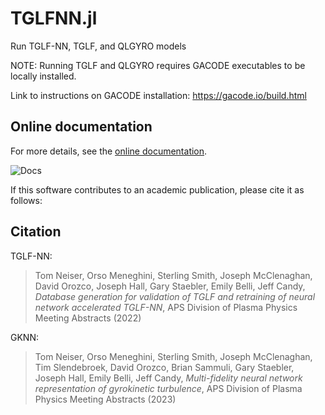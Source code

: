 # TGLFNN.jl

Run TGLF-NN, TGLF, and QLGYRO models

NOTE: Running TGLF and QLGYRO requires GACODE executables to be locally installed.

Link to instructions on GACODE installation: https://gacode.io/build.html

## Online documentation
For more details, see the [online documentation](https://projecttorreypines.github.io/TGLFNN.jl/dev).

![Docs](https://github.com/ProjectTorreyPines/TGLFNN.jl/actions/workflows/make_docs.yml/badge.svg)

If this software contributes to an academic publication, please cite it as follows:

## Citation
TGLF-NN:
> Tom Neiser, Orso Meneghini, Sterling Smith, Joseph McClenaghan, David Orozco, Joseph Hall, Gary Staebler, Emily Belli, Jeff Candy, _Database generation for validation of TGLF and retraining of neural network accelerated TGLF-NN_, APS Division of Plasma Physics Meeting Abstracts (2022)

GKNN:
> Tom Neiser, Orso Meneghini, Sterling Smith, Joseph McClenaghan, Tim Slendebroek, David Orozco, Brian Sammuli, Gary Staebler, Joseph Hall, Emily Belli, Jeff Candy, _Multi-fidelity neural network representation of gyrokinetic turbulence_, APS Division of Plasma Physics Meeting Abstracts (2023)